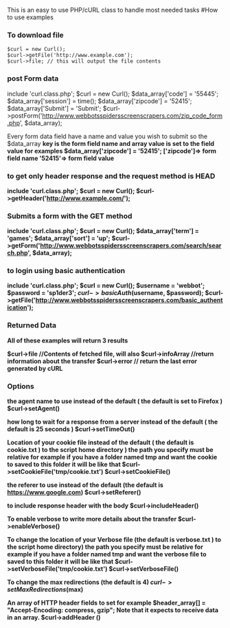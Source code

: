 This is an easy to use PHP/cURL class to handle most needed tasks
#How to use examples

### To download  file
```
$curl = new Curl();
$curl->getFile('http://www.example.com');
$curl->file; // this will output the file contents

```

### post Form data
include 'curl.class.php';
$curl = new Curl();
$data_array['code'] = '55445';
$data_array['session'] = time();
$data_array['zipcode'] = '52415';
$data_array['Submit'] = 'Submit';
$curl->postForm('http://www.webbotsspidersscreenscrapers.com/zip_code_form.php', $data_array);

Every form data field have a name and value you wish to submit
so the $data_array <b>key<b> is the form field name and array value is set to the field value
for examples 
$data_array['zipcode'] = '52415'; 
['zipcode']=> form field name '52415'=> form field value

### to get only header response and the request method is HEAD
include 'curl.class.php';
$curl = new Curl();
$curl->getHeader('http://www.example.com/');

### Submits a form with the GET method
include 'curl.class.php';
$curl = new Curl();
$data_array['term'] = 'games';
$data_array['sort'] = 'up';
$curl->getForm('http://www.webbotsspidersscreenscrapers.com/search/search.php', $data_array);

### to login using basic authentication
include 'curl.class.php';
$curl = new Curl();
$username = 'webbot';
$password = 'sp1der3';
$curl->basicAuth($username, $password);
$curl->getFile('http://www.webbotsspidersscreenscrapers.com/basic_authentication');

### Returned Data
All of these examples will return 3 results

$curl->file //Contents of fetched file, will also
$curl->infoArray //return information about the transfer
$curl->error // return the last error generated by cURL

### Options
the agent name to use instead of the default ( the default is set to Firefox )
$curl->setAgent()

how long to wait for a response from a server instead of the default ( the default is 25 seconds )
$curl->setTimeOut()

Location of your cookie file instead of the default ( the default is cookie.txt ) to the script home directory )
the path you specify must be relative for example
if you have a folder named tmp and want the cookie to saved to this folder it will be like that
$curl->setCookieFile('tmp/cookie.txt')
$curl->setCookieFile()

the referer to use instead of the default (the default is https://www.google.com)
$curl->setReferer()

to include response header with the body
$curl->includeHeader() 

To enable verbose to write more details about the transfer
$curl->enableVerbose()

To change the location of your Verbose file (the default is verbose.txt ) to the script home directory)
the path you specify must be relative for example
if you have a folder named tmp and want the verbose file to saved to this folder it will be like that
$curl->setVerboseFile('tmp/cookie.txt')
$curl->setVerboseFile()

To change the max redirections (the default is 4)
$curl->setMaxRedirections ($max)

An array of HTTP header fields to set
for example 
$header_array[] = "Accept-Encoding: compress, gzip";
Note that it expects to receive data in an array.
$curl->addHeader ()
